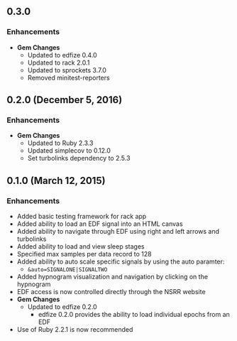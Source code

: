 ## 0.3.0

### Enhancements
- **Gem Changes**
  - Updated to edfize 0.4.0
  - Updated to rack 2.0.1
  - Updated to sprockets 3.7.0
  - Removed minitest-reporters

## 0.2.0 (December 5, 2016)

### Enhancements
- **Gem Changes**
  - Updated to Ruby 2.3.3
  - Updated simplecov to 0.12.0
  - Set turbolinks dependency to 2.5.3

## 0.1.0 (March 12, 2015)

### Enhancements
- Added basic testing framework for rack app
- Added ability to load an EDF signal into an HTML canvas
- Added ability to navigate through EDF using right and left arrows and turbolinks
- Added ability to load and view sleep stages
- Specified max samples per data record to 128
- Added ability to auto scale specific signals by using the auto paramter:
  - `&auto=SIGNALONE|SIGNALTWO`
- Added hypnogram visualization and navigation by clicking on the hypnogram
- EDF access is now controlled directly through the NSRR website
- **Gem Changes**
  - Updated to edfize 0.2.0
    - edfize 0.2.0 provides the ability to load individual epochs from an EDF
- Use of Ruby 2.2.1 is now recommended
